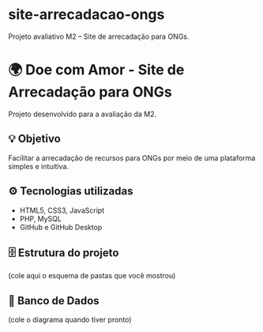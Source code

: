 # site-arrecadacao-ongs
Projeto avaliativo M2 – Site de arrecadação para ONGs.
# 🌍 Doe com Amor - Site de Arrecadação para ONGs

Projeto desenvolvido para a avaliação da M2.

## 💡 Objetivo
Facilitar a arrecadação de recursos para ONGs por meio de uma plataforma simples e intuitiva.

## ⚙️ Tecnologias utilizadas
- HTML5, CSS3, JavaScript
- PHP, MySQL
- GitHub e GitHub Desktop

## 🗄️ Estrutura do projeto
(cole aqui o esquema de pastas que você mostrou)

## 🧩 Banco de Dados
(cole o diagrama quando tiver pronto)
